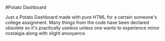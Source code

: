 #Potato Dashboard

Just a Potato Dashboard made with pure HTML for a certain someone's college assignment. Many things from the code have been declared obsolete so it's practically useless unless one wants to experience minor nostalgia along with slight anooyance.